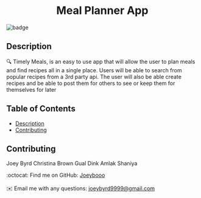 <h1 align="center">Meal Planner App </h1>
  
![badge](https://img.shields.io/badge/license-Apache-brightgreen)<br />

## Description
🔍 Timely Meals, is an easy to use app that will allow the user to plan meals and find recipes all in a single place. Users will be able to search from popular recipes from a 3rd party api. The user will also be able create recipes and be able to post them for others to see or keep them for themselves for later

## Table of Contents
- [Description](#description)
- [Contributing](#contributing)

## Contributing
Joey Byrd
Christina Brown
Gual Dink Amlak
Shaniya

:octocat: Find me on GitHub: [Joeybooo](https://github.com/Joeybooo)<br />
<br />
✉️ Email me with any questions: joeybyrd9999@gmail.com<br /><br />
